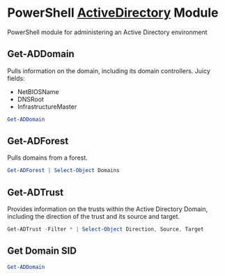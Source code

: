 # PowerShell [ActiveDirectory](https://docs.microsoft.com/en-us/powershell/module/addsadministration/?view=win10-ps) Module

PowerShell module for administering an Active Directory environment

## Get-ADDomain

Pulls information on the domain, including its domain controllers. Juicy fields:

* NetBIOSName
* DNSRoot
* InfrastructureMaster

```powershell
Get-ADDomain
```

## Get-ADForest

Pulls domains from a forest.

```powershell
Get-ADForest | Select-Object Domains
```

## Get-ADTrust

Provides information on the trusts within the Active Directory Domain, including the direction of the trust and its source and target.

```powershell
Get-ADTrust -Filter * | Select-Object Direction, Source, Target
```

## Get Domain SID

```powershell
Get-ADDomain
```
